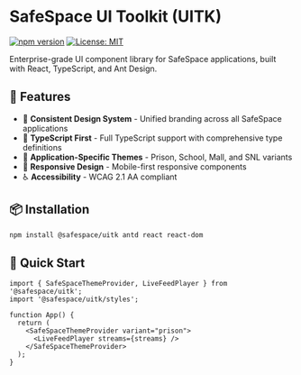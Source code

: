 # SafeSpace UI Toolkit (UITK)

[![npm version](https://badge.fury.io/js/%40safespace%2Fuitk.svg)](https://badge.fury.io/js/%40safespace%2Fuitk)
[![License: MIT](https://img.shields.io/badge/License-MIT-yellow.svg)](https://opensource.org/licenses/MIT)

Enterprise-grade UI component library for SafeSpace applications, built with React, TypeScript, and Ant Design.

## 🚀 Features

- 🎨 **Consistent Design System** - Unified branding across all SafeSpace applications
- 🔧 **TypeScript First** - Full TypeScript support with comprehensive type definitions
- 🎯 **Application-Specific Themes** - Prison, School, Mall, and SNL variants
- 📱 **Responsive Design** - Mobile-first responsive components
- ♿ **Accessibility** - WCAG 2.1 AA compliant

## 📦 Installation

```bash
npm install @safespace/uitk antd react react-dom
```

## 🎯 Quick Start

```tsx
import { SafeSpaceThemeProvider, LiveFeedPlayer } from '@safespace/uitk';
import '@safespace/uitk/styles';

function App() {
  return (
    <SafeSpaceThemeProvider variant="prison">
      <LiveFeedPlayer streams={streams} />
    </SafeSpaceThemeProvider>
  );
}
```
